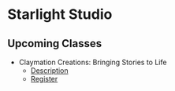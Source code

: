 # Starlight Studio

## Upcoming Classes

* Claymation Creations: Bringing Stories to Life
  * [Description](workshops/claymationcreations.md)
  * [Register](https://www.paypal.com/ncp/payment/ZG7BYU3E3K6NC)
